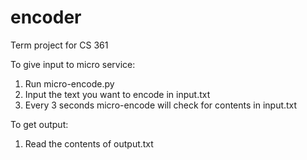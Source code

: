 # encoder
Term project for CS 361

To give input to micro service:

1. Run micro-encode.py
2. Input the text you want to encode in input.txt
3. Every 3 seconds micro-encode will check for contents in input.txt

To get output:

1. Read the contents of output.txt

